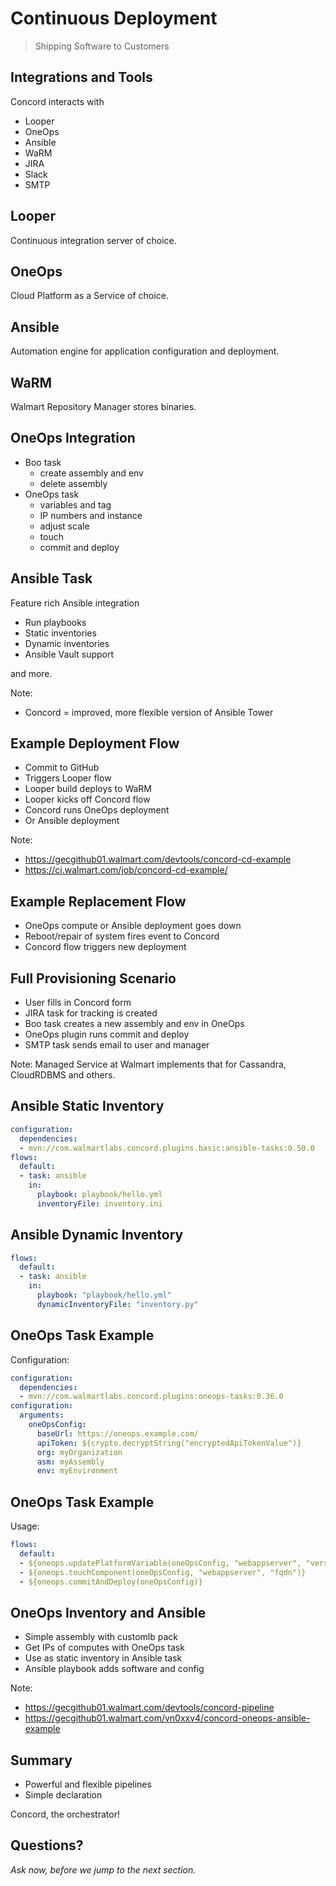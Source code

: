 # Continuous Deployment

> Shipping Software to Customers


## Integrations and Tools

Concord interacts with

- Looper
- OneOps
- Ansible
- WaRM
- JIRA
- Slack
- SMTP


## Looper

Continuous integration server of choice.


## OneOps

Cloud Platform as a Service of choice.


## Ansible

Automation engine for application configuration and deployment.


## WaRM

Walmart Repository Manager stores binaries.


## OneOps Integration

- Boo task
  - create assembly and env
  - delete assembly
- OneOps task
  - variables and tag
  - IP numbers and instance 
  - adjust scale
  - touch 
  - commit and deploy


## Ansible Task

Feature rich Ansible integration

- Run playbooks
- Static inventories
- Dynamic inventories
- Ansible Vault support

and more.

Note:
- Concord = improved, more flexible version of Ansible Tower


## Example Deployment Flow

- Commit to GitHub
- Triggers Looper flow
- Looper build deploys to WaRM
- Looper kicks off Concord flow
- Concord runs OneOps deployment 
- Or Ansible deployment

Note:
- https://gecgithub01.walmart.com/devtools/concord-cd-example
- https://ci.walmart.com/job/concord-cd-example/


## Example Replacement Flow

- OneOps compute or Ansible deployment goes down
- Reboot/repair of system fires event to Concord
- Concord flow triggers new deployment


## Full Provisioning Scenario

- User fills in Concord form
- JIRA task for tracking is created
- Boo task creates a new assembly and env in OneOps
- OneOps plugin runs commit and deploy
- SMTP task sends email to user and manager

Note: 
Managed Service at Walmart implements that for Cassandra, CloudRDBMS and others.


## Ansible Static Inventory

```yaml
configuration:
  dependencies:
  - mvn://com.walmartlabs.concord.plugins.basic:ansible-tasks:0.50.0
flows:
  default:
  - task: ansible
    in:
      playbook: playbook/hello.yml
      inventoryFile: inventory.ini
```


## Ansible Dynamic Inventory

```yaml
flows:
  default:
  - task: ansible
    in:
      playbook: "playbook/hello.yml"
      dynamicInventoryFile: "inventory.py"
```


## OneOps Task Example

Configuration:

```yaml
configuration:
  dependencies:
  - mvn://com.walmartlabs.concord.plugins:oneops-tasks:0.36.0
configuration:
  arguments:
    oneOpsConfig:
      baseUrl: https://oneops.example.com/
      apiToken: ${crypto.decryptString("encryptedApiTokenValue")}
      org: myOrganization
      asm: myAssembly
      env: myEnvironment
```


## OneOps Task Example

Usage:

```yaml
flows:
  default:
  - ${oneops.updatePlatformVariable(oneOpsConfig, "webappserver", "version", "1.0.0")}
  - ${oneops.touchComponent(oneOpsConfig, "webappserver", "fqdn")}
  - ${oneops.commitAndDeploy(oneOpsConfig)}
```


## OneOps Inventory and Ansible

- Simple assembly with customlb pack
- Get IPs of computes with OneOps task
- Use as static inventory in Ansible task
- Ansible playbook adds software and config

Note:
- https://gecgithub01.walmart.com/devtools/concord-pipeline
- https://gecgithub01.walmart.com/vn0xxv4/concord-oneops-ansible-example


## Summary

- Powerful and flexible pipelines
- Simple declaration

Concord, the orchestrator!


## Questions?

<em class="yellow">Ask now, before we jump to the next section.</em>
